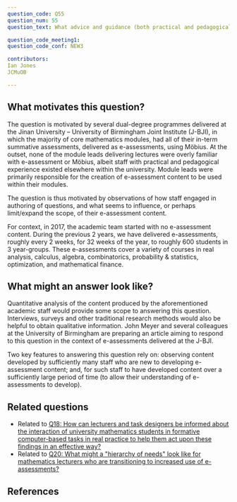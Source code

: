 ```yaml
---
question_code: Q55 
question_num: 55 
question_text: What advice and guidance (both practical and pedagogical) is available to mathematics lecturers about using e-assessment in their courses, and to what extent do they engage with it? 

question_code_meeting1:  
question_code_conf: NEW3 

contributors: 
Ian Jones
JCMuOB

---
```



## What motivates this question?

The question is motivated by several dual-degree programmes delivered at the Jinan University – University of Birmingham Joint Institute (J-BJI), in which the majority of core mathematics modules, had all of their in-term summative assessments, delivered as e-assessments, using Möbius. At the outset, none of the module leads delivering lectures were overly familiar with e-assessment or Möbius, albeit staff with practical and pedagogical experience existed elsewhere within the university. Module leads were primarily responsible for the creation of e-assessment content to be used within their modules.  

The question is thus motivated by observations of how staff engaged in authoring of questions, and what seems to influence, or perhaps limit/expand the scope, of their e-assessment content.

For context, in 2017, the academic team started with no e-assessment content. During the previous 2 years, we have delivered e-assessments, roughly every 2 weeks, for 32 weeks of the year, to roughly 600 students in 3 year-groups. These e-assessments cover a variety of courses in real analysis, calculus, algebra, combinatorics, probability & statistics, optimization, and mathematical finance. 
  

## What might an answer look like?

Quantitative analysis of the content produced by the aforementioned academic staff would provide some scope to answering this question. Interviews, surveys and other traditional research methods would also be helpful to obtain qualitative information. John Meyer and several colleagues at the University of Birmingham are preparing an article aiming to respond to this question in the context of e-assessments delivered at the J-BJI. 

Two key features to answering this question rely on: observing content developed by sufficiently many staff who are new to developing e-assessment content; and, for such staff to have developed content over a sufficiently large period of time (to allow their understanding of e-assessments to develop).

## Related questions

* Related to [Q18: How can lecturers and task designers be informed about the interaction of university mathematics students in formative computer-based tasks in real practice to help them act upon these findings in an effective way?](Q18)
* Related to [Q20: What might a "hierarchy of needs" look like for mathematics lecturers who are transitioning to increased use of e-assessments?](Q20)

## References
